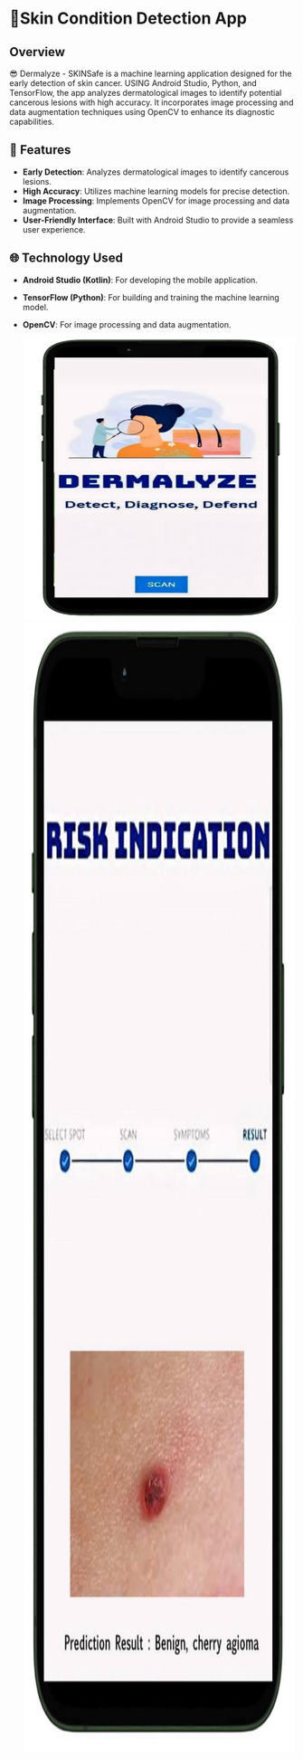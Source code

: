  # 🌟Skin Condition Detection App
 
## Overview
😎 Dermalyze - SKINSafe is a machine learning application designed for the early detection of skin cancer. USING Android Studio, Python, and TensorFlow, the app analyzes dermatological images to identify potential cancerous lesions with high accuracy. It incorporates image processing and data augmentation techniques using OpenCV to enhance its diagnostic capabilities.

## 🔎 Features
- **Early Detection**: Analyzes dermatological images to identify cancerous lesions.
- **High Accuracy**: Utilizes machine learning models for precise detection.
- **Image Processing**: Implements OpenCV for image processing and data augmentation.
- **User-Friendly Interface**: Built with Android Studio to provide a seamless user experience.

## 🌐 Technology Used
- **Android Studio (Kotlin)**: For developing the mobile application.
- **TensorFlow (Python)**: For building and training the machine learning model.
- **OpenCV**: For image processing and data augmentation.

  <img src="SKINAI.jfif" alt="" width="5000" height="500">
  <img src="SKINAI1.jfif" alt="" width="1000" height="2000">

